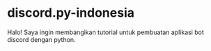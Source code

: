 # discord.py-indonesia
Halo! Saya ingin membangikan tutorial untuk pembuatan aplikasi bot discord dengan python.
